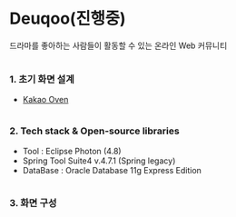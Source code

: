 # Deuqoo(진행중)
드라마를 좋아하는 사람들이 활동할 수 있는 온라인 Web 커뮤니티
```
```
### 1. 초기 화면 설계
* [Kakao Oven](https://ovenapp.io/project/3AI9X293pfm4aMLmUVGdfTZVDUTwBfMt#5jRDR, "화면설계주소")
```
```
### 2. Tech stack & Open-source libraries
* Tool : Eclipse Photon (4.8)
* Spring Tool Suite4 v.4.7.1 (Spring legacy)
* DataBase : Oracle Database 11g Express Edition
```
```
### 3. 화면 구성
